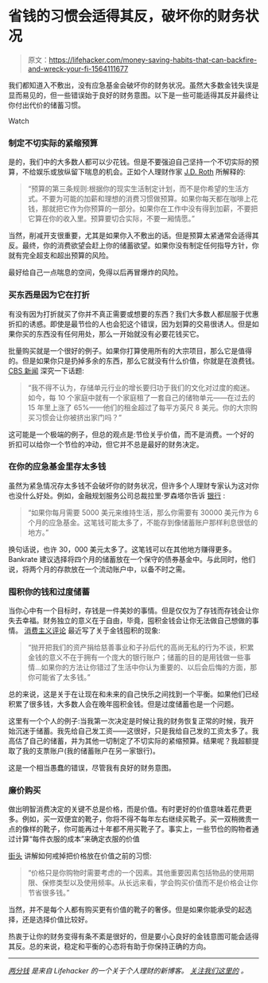 # 省钱的习惯会适得其反，破坏你的财务状况

> 原文：<https://lifehacker.com/money-saving-habits-that-can-backfire-and-wreck-your-fi-1564111677>

我们都知道入不敷出，没有应急基金会破坏你的财务状况。虽然大多数金钱失误是显而易见的，但一些错误始于良好的财务意图。以下是一些可能适得其反并最终让你付出代价的储蓄习惯。

Watch

### 制定不切实际的紧缩预算

是的，我们中的大多数人都可以少花钱。但是不要强迫自己坚持一个不切实际的预算，不给娱乐或放纵留下喘息的机会。正如个人理财作家 [J.D. Roth](http://www.getrichslowly.org/blog/2011/05/02/how-to-build-a-better-budget/) 所解释的:

> “预算的第三条规则:根据你的现实生活制定计划，而不是你希望的生活方式。不要为可能的加薪和理想的消费习惯做预算。如果你每天都在咖啡上花钱，那就把它作为你预算的一部分。如果你在工作中没有得到加薪，不要把它算在你的收入里。预算要切合实际，不要一厢情愿。”

当然，削减开支很重要，尤其是如果你入不敷出的话。但是预算太紧通常会适得其反。最终，你的消费欲望会赶上你的储蓄欲望。如果你没有制定任何指导方针，你就有完全超支和超出预算的风险。

最好给自己一点喘息的空间，免得以后再冒爆炸的风险。

### 买东西是因为它在打折

有没有因为打折就买了你并不真正需要或想要的东西？我们大多数人都屈服于优惠折扣的诱惑。即使是最节俭的人也会犯这个错误，因为划算的交易很诱人。但是如果你买的东西没有任何用处，那么一开始就没有必要花钱买它。

批量购买就是一个很好的例子。如果你打算使用所有的大宗项目，那么它是值得的。但是如果你只是扔掉多余的东西，那么它就没有什么价值，你就是在浪费钱。 [CBS 新闻](http://www.cbsnews.com/news/frugal-to-a-fault-6-dumb-money-saving-mistakes/) 深究一下话题:

> “我不得不认为，存储单元行业的增长要归功于我们的文化对过度的痴迷。如今，每 10 个家庭中就有一个家庭租了一套自己的储物单元——在过去的 15 年里上涨了 65%——他们的租金超过了每平方英尺 8 美元。你的大宗购买习惯会让你被挤出家门吗？”

这可能是一个极端的例子，但总的观点是:节俭关乎价值，而不是消费。一个好的折扣可以给你一个节俭的冲动，但它并不总是最好的财务决定。

### 在你的应急基金里存太多钱

虽然为紧急情况存太多钱不会破坏你的财务状况，但许多个人理财专家认为这对你也没什么好处。例如，金融规划服务公司总裁拉里·罗森塔尔告诉 [银行](http://www.bankrate.com/finance/savings/how-big-should-emergency-fund-be.aspx#ixzz2yva2OPX5) :

> “如果你每月需要 5000 美元来维持生活，那么你需要有 30000 美元作为 6 个月的应急基金。这笔钱可能太多了，不能存到像储蓄账户那样利息很低的地方。”

换句话说，也许 30，000 美元太多了。这笔钱可以在其他地方赚得更多。Bankrate 建议选择将四个月的储蓄放在一个保守的债券基金中。与此同时，他们说，将两个月的存款放在一个流动账户中，以备不时之需。

### 囤积你的钱和过度储蓄

当你心中有一个目标时，存钱是一件美妙的事情。但是仅仅为了存钱而存钱会让你失去幸福。财务独立的意义在于自由，毕竟，囤积金钱会让你无法做自己想做的事情。 [消费主义评论](http://www.consumerismcommentary.com/is-it-possible-to-save-too-much-money/) 最近写了关于金钱囤积的现象:

> “抛开把我们的资产捐给慈善事业和子孙后代的高尚无私的行为不谈，积累金钱的意义不在于拥有一个庞大的银行账户；储蓄的目的是用钱做一些事情...如果你的方法让你错过了生活中你认为重要的、以后会后悔的方面，那你可能省了太多钱。”

总的来说，这是关于在让现在和未来的自己快乐之间找到一个平衡。如果他们已经积累了很多钱，大多数人会在晚年囤积金钱。但是过度储蓄也是一个问题。

这里有一个个人的例子:当我第一次决定是时候让我的财务恢复正常的时候，我开始沉迷于储蓄。我先给自己发工资——这很好，只是我给自己发的工资太多了。我高估了自己的储蓄，并为其他一切制定了不切实际的紧缩预算。结果呢？我超额提取了我的支票账户(我的储蓄账户在另一家银行)。

这是一个相当愚蠢的错误，尽管我有良好的财务意图。

### 廉价购买

做出明智消费决定的关键不总是价格，而是价值。有时更好的价值意味着花费更多。例如，买一双便宜的靴子，你将不得不每年左右继续买靴子。买一双稍微贵一点的像样的靴子，你可能再过十年都不用买靴子了。事实上，一些节俭的购物者通过计算“每件衣服的成本”来确定衣服的价值

[街头](http://www.thestreet.com/story/10422292/1/five-mistakes-people-make-when-saving.html) 讲解如何戒掉把价格放在价值之前的习惯:

> “价格只是你购物时需要考虑的一个因素。其他重要因素包括物品的使用期限、保修类型以及使用频率。从长远来看，学会购买价值而不是价格会让你节省很多钱。”

当然，并不是每个人都有购买更有价值的靴子的奢侈。但是如果你能承受的起选择，还是选择价值比较好。

热衷于让你的财务变得有条不紊是很好的，但是要小心良好的金钱意图可能会适得其反。总的来说，稳定和平衡的心态将有助于你保持正确的方向。

* * *

[*两分钱*](http://twocents.lifehacker.com/) *是来自 Lifehacker 的一个关于个人理财的新博客。* [*关注我们这里的*](https://twitter.com/TwoCentsLH) *。*